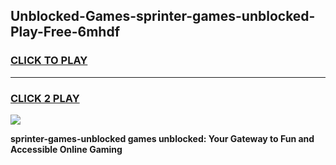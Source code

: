 
## Unblocked-Games-sprinter-games-unblocked-Play-Free-6mhdf
<h3>
<a href="https://premium76.site?title=sprinter-games-unblocked&ref=23A">CLICK TO PLAY</a></h3>
<hr>

<h3>
<a href="https://premium76.site?title=sprinter-games-unblocked&ref=23A">CLICK 2 PLAY</a>
  
</h3>

<a href="https://premium76.site?title=sprinter-games-unblocked&ref=23A"><img src="https://clearcache.store/games.png"></a>


**sprinter-games-unblocked games unblocked: Your Gateway to Fun and Accessible Online Gaming**
